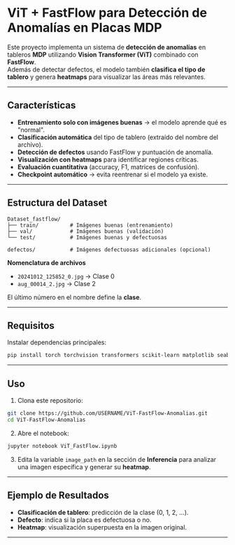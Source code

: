 # ViT + FastFlow para Detección de Anomalías en Placas MDP

Este proyecto implementa un sistema de **detección de anomalías** en tableros **MDP** utilizando **Vision Transformer (ViT)** combinado con **FastFlow**.  
Además de detectar defectos, el modelo también **clasifica el tipo de tablero** y genera **heatmaps** para visualizar las áreas más relevantes.

---

## Características

- **Entrenamiento solo con imágenes buenas** → el modelo aprende qué es "normal".
- **Clasificación automática** del tipo de tablero (extraído del nombre del archivo).
- **Detección de defectos** usando FastFlow y puntuación de anomalía.
- **Visualización con heatmaps** para identificar regiones críticas.
- **Evaluación cuantitativa** (accuracy, F1, matrices de confusión).
- **Checkpoint automático** → evita reentrenar si el modelo ya existe.

---

## Estructura del Dataset

```
Dataset_fastflow/
├── train/          # Imágenes buenas (entrenamiento)
├── val/            # Imágenes buenas (validación)
└── test/           # Imágenes buenas y defectuosas

defectos/           # Imágenes defectuosas adicionales (opcional)
```

**Nomenclatura de archivos**  
- `20241012_125852_0.jpg` → Clase 0  
- `aug_00014_2.jpg` → Clase 2  

El último número en el nombre define la **clase**.

---

## Requisitos

Instalar dependencias principales:

```bash
pip install torch torchvision transformers scikit-learn matplotlib seaborn pillow opencv-python tqdm
```

---

## Uso

1. Clona este repositorio:

```bash
git clone https://github.com/USERNAME/ViT-FastFlow-Anomalias.git
cd ViT-FastFlow-Anomalias
```

2. Abre el notebook:

```bash
jupyter notebook ViT_FastFlow.ipynb
```

3. Edita la variable `image_path` en la sección de **Inferencia** para analizar una imagen específica y generar su **heatmap**.

---

## Ejemplo de Resultados

- **Clasificación de tablero**: predicción de la clase (0, 1, 2, …).  
- **Defecto**: indica si la placa es defectuosa o no.  
- **Heatmap**: visualización superpuesta en la imagen original.

---


